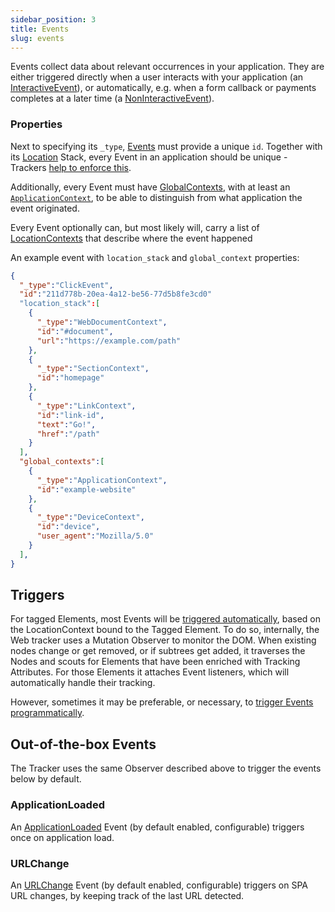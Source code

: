 ```yaml
---
sidebar_position: 3
title: Events
slug: events
---
```


Events collect data about relevant occurrences in your application. They are either triggered directly when a 
user interacts with your application (an [InteractiveEvent](/taxonomy/events/InteractiveEvent.md)), or 
automatically, e.g. when a form callback or payments completes at a later time (a 
[NonInteractiveEvent](/taxonomy/events/NonInteractiveEvent.md)).

### Properties
Next to specifying its `_type`, [Events](/taxonomy/events/overview.md) must provide a unique `id`. Together 
with its [Location](/tracking/core-concepts/locations.md) Stack, every Event in an application should be unique - Trackers 
[help to enforce this](validation.md).

Additionally, every Event must have [GlobalContexts](taxonomy/global-contexts/overview.md), with at least an 
[`ApplicationContext`](/taxonomy/global-contexts/ApplicationContext.md), to be able to distinguish from what application the event originated.

Every Event optionally can, but most likely will, carry a list of 
[LocationContexts](taxonomy/location-contexts/overview.md) that describe where the event happened

An example event with `location_stack` and `global_context` properties:

```json
{
  "_type":"ClickEvent",
  "id":"211d778b-20ea-4a12-be56-77d5b8fe3cd0"
  "location_stack":[
    {
      "_type":"WebDocumentContext",
      "id":"#document",
      "url":"https://example.com/path"
    },
    {
      "_type":"SectionContext",
      "id":"homepage"
    },
    {
      "_type":"LinkContext",
      "id":"link-id",
      "text":"Go!",
      "href":"/path"
    }
  ],
  "global_contexts":[
    {
      "_type":"ApplicationContext",
      "id":"example-website"
    },
    {
      "_type":"DeviceContext",
      "id":"device",
      "user_agent":"Mozilla/5.0"
    }
  ],
}
```

## Triggers
For tagged Elements, most Events will be 
[triggered automatically](/tracking/api-reference/low-level/tagLocation.md#events), based on the 
LocationContext bound to the Tagged Element. To do so, internally, the Web tracker uses a Mutation Observer 
to monitor the DOM. When existing nodes change or get removed, or if subtrees get added, it traverses the 
Nodes and scouts for Elements that have been enriched with Tracking Attributes. For those Elements it 
attaches Event listeners, which will automatically handle their tracking.

However, sometimes it may be preferable, or necessary, to 
[trigger Events programmatically](/tracking/api-reference/event-trackers/overview.md).

## Out-of-the-box Events
The Tracker uses the same Observer described above to trigger the events below by default.

### ApplicationLoaded
An [ApplicationLoaded](/taxonomy/events/ApplicationLoadedEvent.md) Event (by default enabled, configurable)
triggers once on application load.

### URLChange
An [URLChange](/taxonomy/events/URLChangeEvent.md) Event (by default enabled, configurable) triggers on SPA 
URL changes, by keeping track of the last URL detected.
